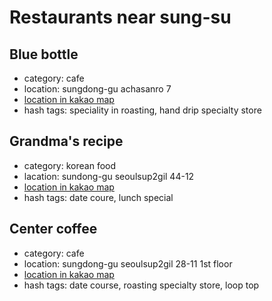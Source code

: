 # Restaurants near sung-su

## Blue bottle
- category: cafe
- location: sungdong-gu achasanro 7
- [location in kakao map](https://place.map.kakao.com/1492599844)
- hash tags: speciality in roasting, hand drip specialty store

## Grandma's recipe
- category: korean food
- lacation: sundong-gu seoulsup2gil 44-12
- [location in kakao map](https://place.map.kakao.com/27373628)
- hash tags: date coure, lunch special

## Center coffee
- category: cafe
- location: sungdong-gu seoulsup2gil 28-11 1st floor
- [location in kakao map](https://place.map.kakao.com/286483883)
- hash tags: date course, roasting specialty store, loop top
